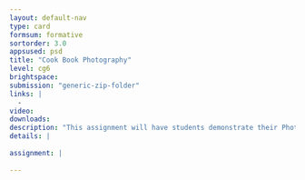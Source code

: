 ```yaml
---
layout: default-nav
type: card
formsum: formative
sortorder: 3.0
appsused: psd
title: "Cook Book Photography"
level: cg6
brightspace: 
submission: "generic-zip-folder"
links: |
  - 
video: 
downloads: 
description: "This assignment will have students demonstrate their Photoshop skills to create photo compositions for their cook book."
details: |
  
assignment: |
  
---
```


